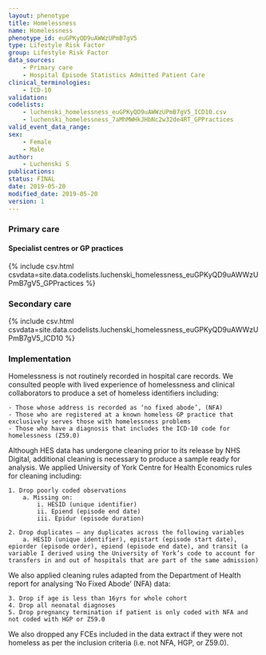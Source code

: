 ```yaml
---
layout: phenotype
title: Homelessness
name: Homelessness
phenotype_id: euGPKyQD9uAWWzUPmB7gV5 
type: Lifestyle Risk Factor
group: Lifestyle Risk Factor
data_sources: 
    - Primary care
    - Hospital Episode Statistics Admitted Patient Care
clinical_terminologies: 
    - ICD-10
validation: 
codelists: 
    - luchenski_homelessness_euGPKyQD9uAWWzUPmB7gV5_ICD10.csv
    - luchenski_homelessness_7aMhMWHkJHbNc2w32de4RT_GPPractices
valid_event_data_range: 
sex: 
    - Female
    - Male
author: 
    - Luchenski S
publications: 
status: FINAL
date: 2019-05-20
modified_date: 2019-05-20
version: 1
---
```


### Primary care 

#### Specialist centres or GP practices

{% include csv.html csvdata=site.data.codelists.luchenski_homelessness_euGPKyQD9uAWWzUPmB7gV5_GPPractices %}

### Secondary care 
{% include csv.html csvdata=site.data.codelists.luchenski_homelessness_euGPKyQD9uAWWzUPmB7gV5_ICD10 %}

### Implementation 

Homelessness is not routinely recorded in hospital care records.  We consulted people with lived experience of homelessness and clinical collaborators to produce a set of homeless identifiers including:

    - Those whose address is recorded as ‘no fixed abode’, (NFA)
    - Those who are registered at a known homeless GP practice that exclusively serves those with homelessness problems
    - Those who have a diagnosis that includes the ICD-10 code for homelessness (Z59.0)

Although HES data has undergone cleaning prior to its release by NHS Digital, additional cleaning is necessary to produce a sample ready for analysis.  We applied University of York Centre for Health Economics rules for cleaning including:

    1. Drop poorly coded observations        
        a. Missing on:
            i. HESID (unique identifier)
            ii. Epiend (episode end date)
            iii. Epidur (episode duration)

    2. Drop duplicates – any duplicates across the following variables
        a. HESID (unique identifier), epistart (episode start date), epiorder (episode order), epiend (episode end date), and transit (a variable I derived using the University of York’s code to account for transfers in and out of hospitals that are part of the same admission)

We also applied cleaning rules adapted from the Department of Health report for analysing ‘No Fixed Abode’ (NFA) data:

    3. Drop if age is less than 16yrs for whole cohort 
    4. Drop all neonatal diagnoses
    5. Drop pregnancy termination if patient is only coded with NFA and not coded with HGP or Z59.0 

We also dropped any FCEs included in the data extract if they were not homeless as per the inclusion criteria (i.e. not NFA, HGP, or Z59.0).

